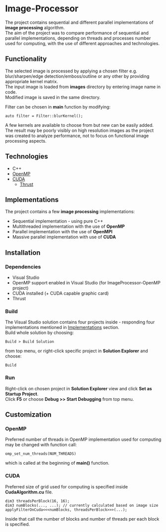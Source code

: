 # Image-Processor 

The project contains sequential and different parallel implementations of **image processing** algorithm.<br />
The aim of the project was to compare performance of sequential and parallel implementations, depending on threads and processes number used for computing, with the use of different approaches and technologies.

## Functionality 
The selected image is processed by applying a chosen filter e.g. blur/sharpen/edge detection/emboss/outline or any other by providing appropriate kernel matrix.<br>
The input image is loaded from **images** directory by entering image name in code.<br>
Modified image is saved in the same directory.

Filter can be chosen in **main** function by modifying:
```
auto filter = Filter::blurKernel();
```

A few kernels are available to choose from but new can be easily added.
The result may be poorly visibly on high resolution images as the project was created to analyze performance, not to focus on functional image processing aspects.

## Technologies

* C++
* [OpenMP](https://en.wikipedia.org/wiki/OpenMP)
* [CUDA](https://en.wikipedia.org/wiki/CUDA)
    * [Thrust](https://github.com/NVIDIA/thrust)

## Implementations

The project contains a few **image processing** implementations:
* Sequential implementation - using pure C++
* Multithreaded implementation with the use of **OpenMP**
* Parallel implementation with the use of **OpenMPI**
* Massive parallel implementation with use of **CUDA**

## Installation

### Dependencies
* Visual Studio
* OpenMP support enabled in Visual Studio (for ImageProcessor-OpenMP project)
* CUDA installed (+ CUDA capable graphic card)
* Thrust

### Build

The Visual Studio solution contains four projects inside - responding four implementations mentioned in [Implementations](#Implementations) section.
<br/>
Build whole solution by choosing:
```
Build > Build Solution
```
from top menu, or right-click specific project in **Solution Explorer** and choose:
```
Build
```

### Run
Right-click on chosen project in **Solution Explorer** view and click **Set as Startup Project**.<br/>
Click **F5** or choose **Debug >> Start Debugging** from top menu. 


## Customization

### OpenMP

Preferred number of threads in OpenMP implementation used for computing may be changed with function call:
```
omp_set_num_threads(NUM_THREADS)
```
which is called at the beginning of **main()** function.


### CUDA

Preferred size of grid used for computing is specified inside **CudaAlgorithm.cu** file.<br>
```
dim3 threadsPerBlock(16, 16);
dim3 numBlocks(..., ...); // currently calculated based on image size
applyFilterOnCuda<<<numBlocks, threadsPerBlock>>>(...);
```
Inside that call the number of blocks and number of threads per each block is specified.
